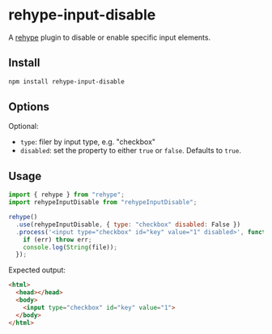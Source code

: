 # rehype-input-disable

A [rehype](https://github.com/rehypejs/rehype) plugin to disable or enable specific input elements.

## Install

```sh
npm install rehype-input-disable
```

## Options

Optional:

- `type`: filer by input type, e.g. "checkbox"
- `disabled`: set the property to either `true` or `false`. Defaults to `true`.

## Usage

```js
import { rehype } from "rehype";
import rehypeInputDisable from "rehypeInputDisable";

rehype()
  .use(rehypeInputDisable, { type: "checkbox" disabled: False })
  .process('<input type="checkbox" id="key" value="1" disabled>', function (err, file) {
    if (err) throw err;
    console.log(String(file));
  });
```

Expected output:

```html
<html>
  <head></head>
  <body>
    <input type="checkbox" id="key" value="1">
  </body>
</html>
```
